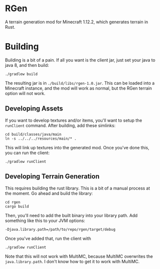 # RGen

A terrain generation mod for Minecraft 1.12.2, which generates terrain in Rust.

# Building

Building is a bit of a pain. If all you want is the client jar, just set your java to java 8, and then build:
```
./gradlew build
```

The resulting jar is in `./build/libs/rgen-1.0.jar`. This can be loaded into a Minecraft instance, and the mod will work as normal, but the RGen terrain option will not work.

## Developing Assets

If you want to develop textures and/or items, you'll want to setup the `runClient` command. After building, add these simlinks:
```
cd build/classes/java/main
ln -s ../../../resources/main/* .
```

This will link up textures into the generated mod. Once you've done this, you can run the client:
```
./gradlew runClient
```

## Developing Terrain Generation

This requires building the rust library. This is a bit of a manual process at the moment. Go ahead and build the library:
```
cd rgen
cargo build
```

Then, you'll need to add the built binary into your library path. Add something like this to your JVM options:
```
-Djava.library.path=/path/to/repo/rgen/target/debug
```

Once you've added that, run the client with
```
./gradlew runClient
```

Note that this will not work with MultiMC, because MultiMC overwrites the `java.library.path`. I don't know how to get it to work with MultiMC.
